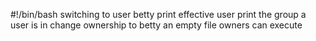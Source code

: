 #!/bin/bash
switching to user betty
print effective user
print the group a user is in
change ownership to betty
an empty file
owners can execute
